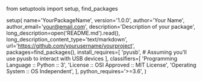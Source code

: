 from setuptools import setup, find_packages

setup(
    name='YourPackageName',
    version='1.0.0',
    author='Your Name',
    author_email='your@email.com',
    description='Description of your package',
    long_description=open('README.md').read(),
    long_description_content_type='text/markdown',
    url='https://github.com/yourusername/yourproject',
    packages=find_packages(),
    install_requires=[
        'pyusb',  # Assuming you'll use pyusb to interact with USB devices
    ],
    classifiers=[
        'Programming Language :: Python :: 3',
        'License :: OSI Approved :: MIT License',
        'Operating System :: OS Independent',
    ],
    python_requires='>=3.6',
)
